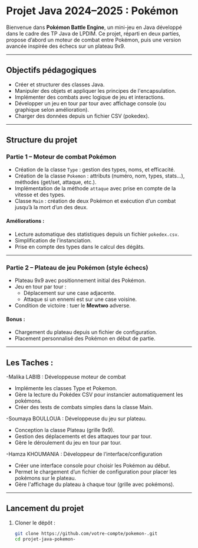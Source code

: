 #  Projet Java 2024–2025 : Pokémon 

Bienvenue dans **Pokémon Battle Engine**, un mini-jeu en Java développé dans le cadre des TP Java de LPDIM. Ce projet, réparti en deux parties, propose d’abord un moteur de combat entre Pokémon, puis une version avancée inspirée des échecs sur un plateau 9x9.

---

##  Objectifs pédagogiques

- Créer et structurer des classes Java.
- Manipuler des objets et appliquer les principes de l'encapsulation.
- Implémenter des combats avec logique de jeu et interactions.
- Développer un jeu en tour par tour avec affichage console (ou graphique selon amélioration).
- Charger des données depuis un fichier CSV (pokedex).

---

##  Structure du projet

### Partie 1 – Moteur de combat Pokémon
- Création de la classe `Type` : gestion des types, noms, et efficacité.
- Création de la classe `Pokemon` : attributs (numéro, nom, types, stats...), méthodes (get/set, attaque, etc.).
- Implémentation de la méthode `attaque` avec prise en compte de la vitesse et des types.
- Classe `Main` : création de deux Pokémon et exécution d’un combat jusqu’à la mort d’un des deux.

####  Améliorations :
- Lecture automatique des statistiques depuis un fichier `pokedex.csv`.
- Simplification de l’instanciation.
- Prise en compte des types dans le calcul des dégâts.

---

### Partie 2 – Plateau de jeu Pokémon (style échecs)
- Plateau 9x9 avec positionnement initial des Pokémon.
- Jeu en tour par tour :
  - Déplacement sur une case adjacente.
  - Attaque si un ennemi est sur une case voisine.
- Condition de victoire : tuer le **Mewtwo** adverse.

####  Bonus :
- Chargement du plateau depuis un fichier de configuration.
- Placement personnalisé des Pokémon en début de partie.

---

##  Les Taches : 
-Malika LABIB : Développeuse moteur de combat
  - Implémente les classes Type et Pokemon.
  - Gère la lecture du Pokédex CSV pour instancier automatiquement les pokémons.
  - Créer des tests de combats simples dans la classe Main.
    
-Soumaya BOULLOUA : Développeuse du jeu sur plateau.
  - Conception la classe Plateau (grille 9x9).
  - Gestion des déplacements et des attaques tour par tour.
  - Gère le déroulement du jeu en tour par tour.

-Hamza KHOUMANIA : Développeur de l’interface/configuration
  - Créer une interface console pour choisir les Pokémon au début.
  - Permet le chargement d’un fichier de configuration pour placer les pokémons sur le plateau.
  - Gère l'affichage du plateau à chaque tour (grille avec pokémons).
  
---

##  Lancement du projet

1. Cloner le dépôt :
   ```bash
   git clone https://github.com/votre-compte/pokemon-.git
   cd projet-java-pokemon-

